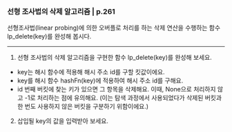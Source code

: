 ### 선형 조사법의 삭제 알고리즘 | p.261
선형조사법(linear probing)에 의한 오버플로 처리를 하는 삭제 연산을 수행하는 함수 lp_delete(key)를 완성해 봅시다.

---

1. 선형 조사법의 삭제 알고리즘을 구현한 함수 lp_delete(key)를 완성해 보세요.

* key는 해시 함수에 적용해 해시 주소 id를 구할 킷값이에요.
* key를 해시 함수 hashFn(key)에 적용하여 해시 주소 id를 구해요.
* id 번째 버킷에 찾는 키가 있으면 그 항목을 삭제해요. 이때, None으로 처리하지 않고 -1로 처리하는 점에 유의해요. (이는 탐색 과정에서 사용되었다가 삭제된 버킷과 한 번도 사용하지 않은 버킷을 구분하기 위함이에요.)

2. 삽입될 key의 값을 입력받아 보세요.